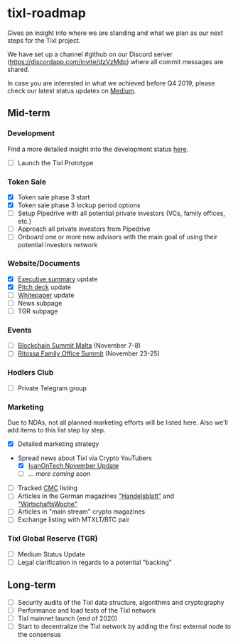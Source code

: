 # tixl-roadmap

Gives an insight into where we are standing and what we plan as our next steps for the Tixl project.

We have set up a channel #github on our Discord server (https://discordapp.com/invite/dzVzMdp) where all commit messages are shared.

In case you are interested in what we achieved before Q4 2019, please check our latest status updates on [Medium](https://medium.com/tixlcurrency).

## Mid-term 

### Development

Find a more detailed insight into the development status [here](https://github.com/tixl/tixl-prototype-status).

- [ ] Launch the Tixl Prototype

### Token Sale
- [x] Token sale phase 3 start
- [x] Token sale phase 3 lockup period options
- [ ] Setup Pipedrive with all potential private investors (VCs, family offices, etc.)
- [ ] Approach all private investors from Pipedrive
- [ ] Onboard one or more new advisors with the main goal of using their potential investors network

### Website/Documents

- [x] [Executive summary](https://tixl.me/executive-summary) update
- [x] [Pitch deck](https://tixl.me/pitch-deck) update
- [ ] [Whitepaper](https://tixl.me/whitepaper) update
- [ ] News subpage
- [ ] TGR subpage

### Events

- [ ] [Blockchain Summit Malta](https://maltablockchainsummit.com/) (November 7-8)
- [ ] [Ritossa Family Office Summit](https://ritossafamilyoffice.com/) (November 23-25)

### Hodlers Club
- [ ] Private Telegram group

### Marketing

Due to NDAs, not all planned marketing efforts will be listed here. Also we'll add items to this list step by step.

- [x] Detailed marketing strategy
- Spread news about Tixl via Crypto YouTubers 
  - [x] [IvanOnTech November Update](https://www.youtube.com/watch?v=Ie-SrqTKrZ4&feature=youtu.be&t=1790)
  - [ ] *... more coming soon* 
- [ ] Tracked [CMC](https://coinmarketcap.com) listing
- [ ] Articles in the German magazines ["Handelsblatt"](https://www.handelsblatt.com/) and ["WirtschaftsWoche"](https://www.wiwo.de/)
- [ ] Articles in "main stream" crypto magazines
- [ ] Exchange listing with MTXLT/BTC pair

### Tixl Global Reserve (TGR)
- [ ] Medium Status Update
- [ ] Legal clarification in regards to a potential "backing"

## Long-term

- [ ] Security audits of the Tixl data structure, algorithms and cryptography
- [ ] Performance and load tests of the Tixl network
- [ ] Tixl mainnet launch (end of 2020)
- [ ] Start to decentralize the Tixl network by adding the first external node to the consensus
